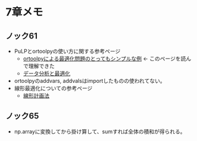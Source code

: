 # 7章メモ

## ノック61
 
* PuLPとortoolpyの使い方に関する参考ページ
  - [ortoolpyによる最適化問題のとってもシンプルな例](https://qiita.com/miler0528/items/7ce838cbe9901d9fd629) ← このページを読んで理解できた
  - [データ分析と最適化](https://docs.pyq.jp/python/math_opt/pdopt.html)
* ortoolpyのaddvars, addvalsはimportしたものの使われてない。
* 線形最適化についての参考ページ
    - [線形計画法](http://www.msi.co.jp/nuopt/introduction/algorithm/lp.html)


## ノック65

* np.arrayに変換してから掛け算して、sumすれば全体の積和が得られる。




